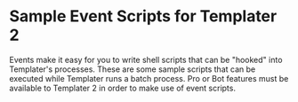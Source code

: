 # Sample Event Scripts for Templater 2
Events make it easy for you to write shell scripts that can be "hooked" into Templater's processes.  These are some sample scripts that can be executed while Templater runs a batch process.  Pro or Bot features must be available to Templater 2 in order to make use of event scripts. 
